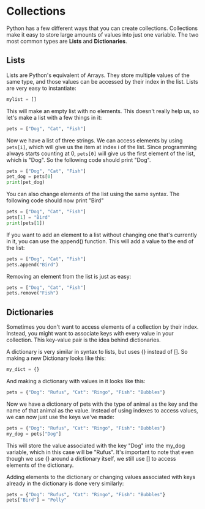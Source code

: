 # Collections

Python has a few different ways that you can create collections. Collections make it easy to store large amounts of values into just one variable. The two most common types are **Lists** and **Dictionaries**.

## Lists

Lists are Python's equivalent of Arrays. They store multiple values of the same type, and those values can be accessed by their index in the list. Lists are very easy to instantiate:

```python
mylist = []
```

This will make an empty list with no elements. This doesn't really help us, so let's make a list with a few things in it:

```python
pets = ["Dog", "Cat", "Fish"]
```

Now we have a list of three strings. We can access elements by using `pets[i]`, which will give us the item at index i of the list. Since programming always starts counting at 0, `pets[0]` will give us the first element of the list, which is "Dog". So the following code should print "Dog".

```python
pets = ["Dog", "Cat", "Fish"]
pet_dog = pets[0]
print(pet_dog)
```

You can also change elements of the list using the same syntax. The following code should now print "Bird"

```python
pets = ["Dog", "Cat", "Fish"]
pets[1] = "Bird"
print(pets[1])
```

If you want to add an element to a list without changing one that's currently in it, you can use the append() function. This will add a value to the end of the list:

```python
pets = ["Dog", "Cat", "Fish"]
pets.append("Bird")
```

Removing an element from the list is just as easy:

```python
pets = ["Dog", "Cat", "Fish"]
pets.remove("Fish")
```

## Dictionaries

Sometimes you don't want to access elements of a collection by their index. Instead, you might want to associate keys with every value in your collection. This key-value pair is the idea behind dictionaries.

A dictionary is very similar in syntax to lists, but uses {} instead of []. So making a new Dictionary looks like this:

```python
my_dict = {}
```

And making a dictionary with values in it looks like this:

```python
pets = {"Dog": "Rufus", "Cat": "Ringo", "Fish": "Bubbles"}
```

Now we have a dictionary of pets with the type of animal as the key and the name of that animal as the value. Instead of using indexes to access values, we can now just use the keys we've made:

```python
pets = {"Dog": "Rufus", "Cat": "Ringo", "Fish": "Bubbles"}
my_dog = pets["Dog"]
```

This will store the value associated with the key "Dog" into the my_dog variable, which in this case will be "Rufus". It's important to note that even though we use {} around a dictionary itself, we still use [] to access elements of the dictionary.

Adding elements to the dictionary or changing values associated with keys already in the dictionary is done very similarly:

```python
pets = {"Dog": "Rufus", "Cat": "Ringo", "Fish": "Bubbles"}
pets["Bird"] = "Polly"
```
